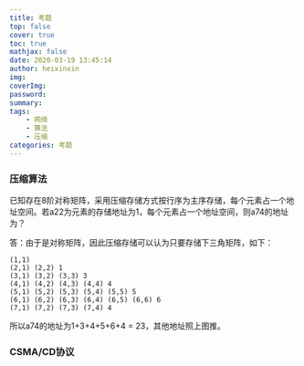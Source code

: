 ```yaml
---
title: 考题
top: false
cover: true
toc: true
mathjax: false
date: 2020-03-19 13:45:14
author: heixinxin
img:
coverImg:
password:
summary:
tags:
    - 网络
    - 算法
    - 压缩
categories: 考题
---
```

### 压缩算法
已知存在8阶对称矩阵，采用压缩存储方式按行序为主序存储，每个元素占一个地址空间。若a22为元素的存储地址为1，每个元素占一个地址空间，则a74的地址为？

答：由于是对称矩阵，因此压缩存储可以认为只要存储下三角矩阵，如下：
```
(1,1)
(2,1) (2,2) 1
(3,1) (3,2) (3,3) 3
(4,1) (4,2) (4,3) (4,4) 4
(5,1) (5,2) (5,3) (5,4) (5,5) 5
(6,1) (6,2) (6,3) (6,4) (6,5) (6,6) 6
(7,1) (7,2) (7,3) (7,4) 4
```
所以a74的地址为1+3+4+5+6+4 = 23，其他地址照上图推。
### CSMA/CD协议

